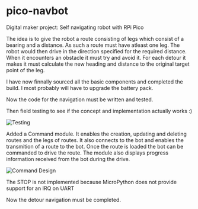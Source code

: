 # pico-navbot
Digital maker project: Self navigating robot with RPi Pico 

The idea is to give the robot a route consisting of legs which consist of a bearing and a distance. As such a route must have atleast one leg.
The robot would then drive in the direction specified for the required distance. When it encounters an obstacle it must try and avoid it. For each detour it makes it must calculate the new heading and distance to the original target point of the leg.

I have now finnally sourced all the basic components and completed the build. I most probably will have to upgrade the battery pack.

Now the code for the navigation must be written and tested.

Then field testing to see if the concept and implementation actually works :)

![Testing](../main/images/Planning.png "Planning")

Added a Command module. It enables the creation, updating and deleting routes and the legs of routes. It also connects to the bot and enables the transmition of a route to the bot. Once the route is loaded the bot can be commanded to drive the route. The module also displays progress information received from the bot during the drive.

![Command Design](../main/images/command.png "Command Planning")

The STOP is not implemented because MicroPython does not provide support for an IRQ on UART

Now the detour navigation must be completed.